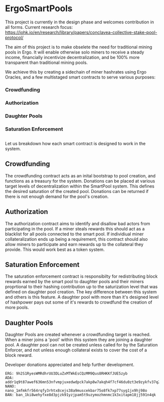 # ErgoSmartPools

This project is currently in the design phase and welcomes contribution in all forms.
Current research focus: https://iohk.io/en/research/library/papers/conclavea-collective-stake-pool-protocol/


The aim of this project is to make obselete the need for traditional mining pools in Ergo. It will enable otherwise solo miners to receive a steady income, financially incentivize decentralization, and be 100% more transparent than traditional mining pools.

We achieve this by creating a sidechain of miner hashrates using Ergo Oracles, and a few multistaged smart contracts to serve various purposes: 
###	Crowdfunding
###	Authorization 
###	Daughter Pools
###	Saturation Enforcement 
	

##
Let us breakdown how each smart contract is designed to work in the system.

## Crowdfunding
The crowdfunding contract acts as an inital bootstrap to pool creation, and functions as a treasury for the system. Donations can be placed at various target levels of decentralization within the SmartPool system. This defines the desired saturation of the created pool. Donations can be returned if there is not enough demand for the pool's creation.

## Authorization
The authorization contract aims to identify and disallow bad actors from participating in the pool. If a miner steals rewards this should act as a blacklist for all pools connected to the smart pool. 
If individiual miner collateralization ends up being a requirement, this contract should also allow miners to participate and earn rewards up to the collateral they provide. This would work best as a token system. 

## Saturation Enforcement

The saturation enforcement contract is responsibilty for redistributing block rewards earned by the smart pool to daughter pools and their miners proprtional to their hashing contribution up to the saturization level that was defined on daughter pool creation. The key difference between this system and others is this feature. A daughter pool with more than it's designed level of hashpower pays out some of it's rewards to crowdfund the creation of more pools.

## Daughter Pools
Daughter Pools are created whenever a crowdfunding target is reached. When a miner joins a 'pool' within this system they are joining a daughter pool. A daughter pool can not be created unless called for by the Saturation Enforcer, and not unless enough collateral exists to cover the cost of a block reward.



Developer donations appreciated and help further development.
	
	ERG: 9h2S1RyesWMRdhrUU3DLuZxMTWkEsCQzMM9Qus8RHKKfJUE5zyb
	ADA: addr1q9t87awef636mn53nfvmpjuxedwdpck7akp8w7akqh4f7cf46du0zt3e9zykfv37q2gxdkdzwllytzy56r64zxkf8g0sr5uh43
	NANO: nano_1mfmkfr564rqfy3rhtx8cejs38a9muscekbar75o8fk7xp77syg1jx9hj98o
	BAN: ban_1ki8wehyfxe8d3pjzk91yzjpam5t9uzymozhmnmc1k3xitapm18jj591n4qk
